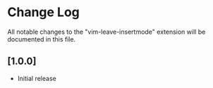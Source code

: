 # Change Log

All notable changes to the "vim-leave-insertmode" extension will be documented in this file.

## [1.0.0]

- Initial release